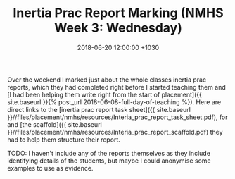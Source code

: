﻿---
layout: post
title:  "Inertia Prac Report Marking (NMHS Week 3: Wednesday)"
date:   2018-06-20  12:00:00 +1030
categories: MTeach nmhsPlacement
tags: [2-3, 5-1, 5-2, 5-3, 5-4, 5-5]
---

Over the weekend I marked just about the whole classes inertia prac reports, which they had completed right before I started teaching them and [I had been helping them write right from the start of placement]({{ site.baseurl }}{% post_url 2018-06-08-full-day-of-teaching %}). Here are direct links to the [inertia prac report task sheet]({{ site.baseurl }}//files/placement/nmhs/resources/Interia_prac_report_task_sheet.pdf), for and [the scaffold]({{ site.baseurl }}//files/placement/nmhs/resources/Interia_prac_report_scaffold.pdf) they had to help them structure their report. 

TODO: I haven't include any of the reports themselves as they include identifying details of the students, but maybe I could anonymise some examples to use as evidence.














